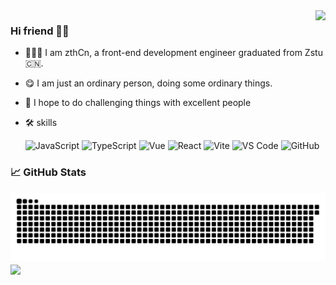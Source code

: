 <img align="right" src="https://github-readme-stats.vercel.app/api?username=ZTH520&show_icons=true&icon_color=CE1D2D&text_color=718096&bg_color=ffffff&hide_title=true" /> 

### Hi friend 👋👏


- 👨🏻‍💻  I am zthCn, a front-end development engineer graduated from Zstu🇨🇳.
- 😋  I am just an ordinary person, doing some ordinary things.
- 🌅  I hope to do challenging things with excellent people
- 🛠️ skills

    ![JavaScript](https://img.shields.io/badge/-Javascript-black?style=plastic&logo=javascript)
    ![TypeScript](https://img.shields.io/badge/-Typescript-5cadff?style=plastic&logo=typescript)
    ![Vue](https://img.shields.io/badge/-Vue-42b883?style=plastic&logo=vue.js)
    ![React](https://img.shields.io/badge/-React-3b2e5a?style=plastic&logo=react)
    ![Vite](https://img.shields.io/badge/-Vite-bd34fe?style=plastic&logo=vite)
    ![VS Code](https://img.shields.io/badge/-VS%20Code-007ACC?style=plastic&logo=visual-studio-code)
    ![GitHub](https://img.shields.io/badge/-GitHub-181717?style=plastic&logo=github)

### 📈 GitHub Stats

<picture>
  <source media="(prefers-color-scheme: dark)" srcset="https://raw.githubusercontent.com/ZTH520/zthCN/output/github-contribution-grid-snake-dark.svg">
  <source media="(prefers-color-scheme: light)" srcset="https://raw.githubusercontent.com/ZTH520/zthCN/output/github-contribution-grid-snake.svg">
  <img alt="github contribution grid snake animation" src="https://raw.githubusercontent.com/ZTH520/zthCN/output/github-contribution-grid-snake.svg">
</picture>

<img align="center" src="https://raw.githubusercontent.com/ZTH520/zthCN/output-3d/profile-3d-contrib/profile-season-animate.svg" />

